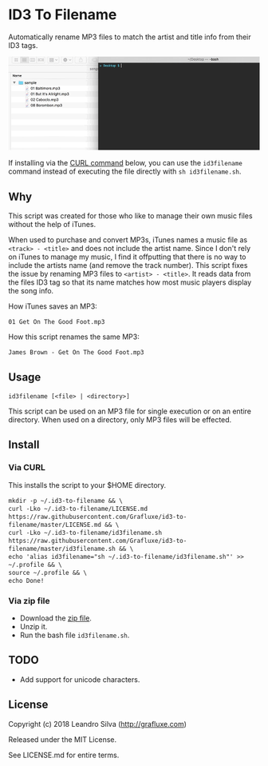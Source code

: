 # ID3 To Filename

Automatically rename MP3 files to match the artist and title info from their ID3
tags.

![screencast](screencast.gif)

If installing via the [CURL command](#via-curl) below, you can use the
`id3filename` command instead of executing the file directly with
`sh id3filename.sh`.

## Why

This script was created for those who like to manage their own music files
without the help of iTunes.

When used to purchase and convert MP3s, iTunes names a music file as
`<track> - <title>` and does not include the artist name. Since I don't rely on
iTunes to manage my music, I find it offputting that there is no way to include
the artists name (and remove the track number). This script fixes the issue by
renaming MP3 files to `<artist> - <title>`. It reads data from the files ID3
tag so that its name matches how most music players display the song info.

How iTunes saves an MP3:

```
01 Get On The Good Foot.mp3
```

How this script renames the same MP3:

```
James Brown - Get On The Good Foot.mp3
```

## Usage

```
id3filename [<file> | <directory>]
```
This script can be used on an MP3 file for single execution or on an entire
directory. When used on a directory, only MP3 files will be effected.

## Install

### Via CURL

This installs the script to your $HOME directory.

```
mkdir -p ~/.id3-to-filename && \
curl -Lko ~/.id3-to-filename/LICENSE.md https://raw.githubusercontent.com/Grafluxe/id3-to-filename/master/LICENSE.md && \
curl -Lko ~/.id3-to-filename/id3filename.sh https://raw.githubusercontent.com/Grafluxe/id3-to-filename/master/id3filename.sh && \
echo 'alias id3filename="sh ~/.id3-to-filename/id3filename.sh"' >> ~/.profile && \
source ~/.profile && \
echo Done!
```

### Via zip file

- Download the [zip file](https://github.com/Grafluxe/id3-to-filename/archive/v1.0.0.zip).
- Unzip it.
- Run the bash file `id3filename.sh`.

## TODO

- Add support for unicode characters.

## License

Copyright (c) 2018 Leandro Silva (http://grafluxe.com)

Released under the MIT License.

See LICENSE.md for entire terms.
